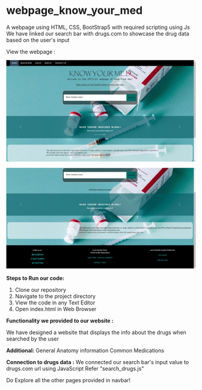 # webpage_know_your_med
A webpage using HTML, CSS, BootStrap5 with required scripting using Js
We have linked our search bar with drugs.com to showcase the drug data based on the user's input

View the webpage : 

![index.php](webpage_know_your_med_output1.jpg)

![index.php](webpage_know_your_med_output2.jpg)


**Steps to Run our code:** 
1. Clone our repository
3. Navigate to the project directory
4. View the code in any Text Editor 
5. Open index.html in Web Browser

**Functionality we provided to our website :**

We have designed a website that displays the info about the drugs when searched by the user

**Additional:**
  General Anatomy information
  Common Medications
  
**Connection to drugs data :** 
We connected our search bar's input value to drugs.com url using JavaScript
Refer "search_drugs.js"


Do Explore all the other pages provided in navbar!
